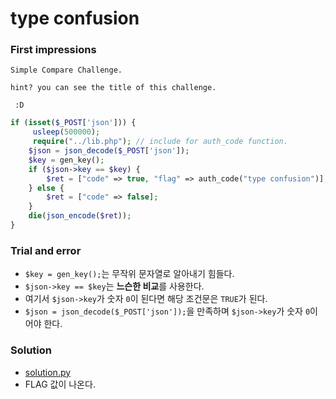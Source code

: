 # type confusion
### First impressions
```
Simple Compare Challenge.

hint? you can see the title of this challenge.

 :D
```

```php
if (isset($_POST['json'])) {
     usleep(500000);
     require("../lib.php"); // include for auth_code function.
    $json = json_decode($_POST['json']);
    $key = gen_key();
    if ($json->key == $key) {
        $ret = ["code" => true, "flag" => auth_code("type confusion")];
    } else {
        $ret = ["code" => false];
    }
    die(json_encode($ret));
}
```
### Trial and error
* `$key = gen_key();`는 무작위 문자열로 알아내기 힘들다.
* `$json->key == $key`는 **느슨한 비교**를 사용한다.
* 여기서 `$json->key`가 숫자 `0`이 된다면 해당 조건문은 `TRUE`가 된다.
* `$json = json_decode($_POST['json']);`을 만족하며 `$json->key`가 숫자 `0`이어야 한다.

### Solution
* [solution.py](./solution.py)
* FLAG 값이 나온다.

